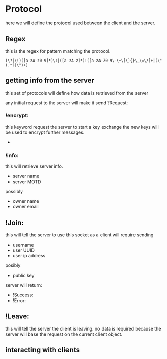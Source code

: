 # Protocol
here we will define the protocol used between the client and the server.

## Regex

this is the regex for pattern matching the protocol.

`(\?|\!)([a-zA-z0-9]*)\:|([a-zA-z]*):([a-zA-Z0-9\-\+\[\]{}\_\=\/]+|(\"(.*?)\")+)`

## getting info from the server
this set of protocols will define how data is retrieved from the server

any initial request to the server will make it send ?Request:

### !encrypt:
this keyword request the server to start a key exchange the new keys will be used to encrypt further messages.

*

### !info:
this will retrieve server info.
* server name
* server MOTD

possibly
* owner name
* owner email


## !Join:
this will tell the server to use this socket as a client
will require sending
* username
* user UUID
* user ip address

posibly
* public key

server will return:
* !Success:
* !Error:

## !Leave:
this will tell the server the client is leaving.
no data is required because the server will base the request on the current client object.

## interacting with clients